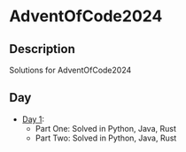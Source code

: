 # AdventOfCode2024

## Description

Solutions for AdventOfCode2024

## Day

- [Day 1](https://adventofcode.com/2024/day/1):
    - Part One: Solved in Python, Java, Rust
    - Part Two: Solved in Python, Java, Rust
